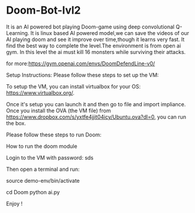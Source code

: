 # Doom-Bot-lvl2
It is an AI powered bot playing Doom-game using deep convolutional Q-Learning. It is linux based AI powered model,we can save the videos of our AI playing doom and see it improve over time,though it learns very fast. It find the best way to complete the level.The environment is from open ai gym. In this level the ai must kill 16 monsters while surviving their attacks.

for more:https://gym.openai.com/envs/DoomDefendLine-v0/

Setup Instructions: Please follow these steps to set up the VM:

To setup the VM, you can install virtualbox for your OS: https://www.virtualbox.org/.

Once it's setup you can launch it and then go to file and import impliance. Once you install the OVA (the VM file) from https://www.dropbox.com/s/yxtfe4jjit04icy/Ubuntu.ova?dl=0, you can run the box.

Please follow these steps to run Doom:

How to run the doom module

Login to the VM with password: sds

Then open a terminal and run:

source demo-env/bin/activate

cd Doom python ai.py

Enjoy !
